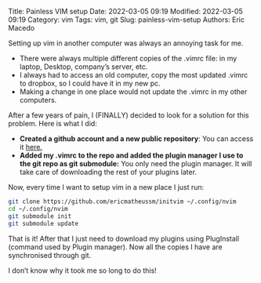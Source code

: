 Title: Painless VIM setup
Date: 2022-03-05 09:19
Modified: 2022-03-05 09:19
Category: vim
Tags: vim, git
Slug: painless-vim-setup
Authors: Eric Macedo

Setting up vim in another computer was always an annoying task for me. 

- There were always multiple different copies of the .vimrc file: in my laptop, Desktop, company’s server, etc.
- I always had to access an old computer, copy the most updated .vimrc to dropbox, so I could have it in my new pc.
- Making a change in one place would not update the .vimrc in my other computers.

After a few years of pain, I (FINALLY) decided to look for a solution for this problem. Here is what I did:

- **Created a github account and a new public repository**: You can access it [here.](https://github.com/ericmatheussm/initvim)
- **Added my .vimrc to the repo and added the plugin manager I use  to the git repo as git submodule:** You only need the plugin manager. It will take care of downloading the rest of your plugins later.

Now, every time I want to setup vim in a new place I just run:

```bash
git clone https://github.com/ericmatheussm/initvim ~/.config/nvim
cd ~/.config/nvim
git submodule init
git submodule update
```

That is it! After that I just need to download my plugins using PlugInstall (command used by Plugin manager). Now all the copies I have are synchronised through git.

I don’t know why it took me so long to do this!

